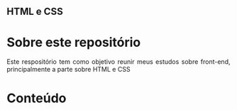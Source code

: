 ## HTML e CSS

##
# Sobre este repositório
<p align="justify">
Este respositório tem como objetivo reunir meus estudos sobre front-end, principalmente a parte sobre HTML e CSS

##
# Conteúdo
<p align="justify">

